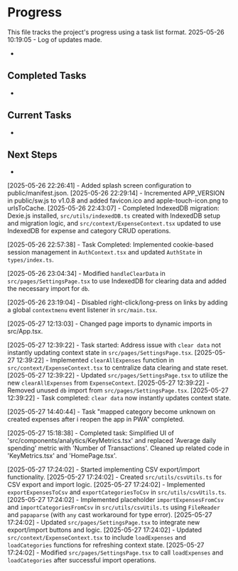 # Progress

This file tracks the project's progress using a task list format.
2025-05-26 10:19:05 - Log of updates made.

-

## Completed Tasks

-

## Current Tasks

-

## Next Steps

-

[2025-05-26 22:26:41] - Added splash screen configuration to public/manifest.json.
[2025-05-26 22:29:14] - Incremented APP_VERSION in public/sw.js to v1.0.8 and added favicon.ico and apple-touch-icon.png to urlsToCache.
[2025-05-26 22:43:07] - Completed IndexedDB migration: Dexie.js installed, `src/utils/indexedDB.ts` created with IndexedDB setup and migration logic, and `src/context/ExpenseContext.tsx` updated to use IndexedDB for expense and category CRUD operations.

[2025-05-26 22:57:38] - Task Completed: Implemented cookie-based session management in `AuthContext.tsx` and updated `AuthState` in `types/index.ts`.

[2025-05-26 23:04:34] - Modified `handleClearData` in `src/pages/SettingsPage.tsx` to use IndexedDB for clearing data and added the necessary import for `db`.

[2025-05-26 23:19:04] - Disabled right-click/long-press on links by adding a global `contextmenu` event listener in `src/main.tsx`.

[2025-05-27 12:13:03] - Changed page imports to dynamic imports in src/App.tsx.

[2025-05-27 12:39:22] - Task started: Address issue with `clear data` not instantly updating context state in `src/pages/SettingsPage.tsx`.
[2025-05-27 12:39:22] - Implemented `clearAllExpenses` function in `src/context/ExpenseContext.tsx` to centralize data clearing and state reset.
[2025-05-27 12:39:22] - Updated `src/pages/SettingsPage.tsx` to utilize the new `clearAllExpenses` from `ExpenseContext`.
[2025-05-27 12:39:22] - Removed unused `db` import from `src/pages/SettingsPage.tsx`.
[2025-05-27 12:39:22] - Task completed: `clear data` now instantly updates context state.

[2025-05-27 14:40:44] - Task "mapped category become unknown on created expenses after i reopen the app in PWA" completed.

[2025-05-27 15:18:38] - Completed task: Simplified UI of 'src/components/analytics/KeyMetrics.tsx' and replaced 'Average daily spending' metric with 'Number of Transactions'. Cleaned up related code in 'KeyMetrics.tsx' and 'HomePage.tsx'.

[2025-05-27 17:24:02] - Started implementing CSV export/import functionality.
[2025-05-27 17:24:02] - Created `src/utils/csvUtils.ts` for CSV export and import logic.
[2025-05-27 17:24:02] - Implemented `exportExpensesToCsv` and `exportCategoriesToCsv` in `src/utils/csvUtils.ts`.
[2025-05-27 17:24:02] - Implemented placeholder `importExpensesFromCsv` and `importCategoriesFromCsv` in `src/utils/csvUtils.ts` using `FileReader` and `papaparse` (with `any` cast workaround for type error).
[2025-05-27 17:24:02] - Updated `src/pages/SettingsPage.tsx` to integrate new export/import buttons and logic.
[2025-05-27 17:24:02] - Updated `src/context/ExpenseContext.tsx` to include `loadExpenses` and `loadCategories` functions for refreshing context state.
[2025-05-27 17:24:02] - Modified `src/pages/SettingsPage.tsx` to call `loadExpenses` and `loadCategories` after successful import operations.
